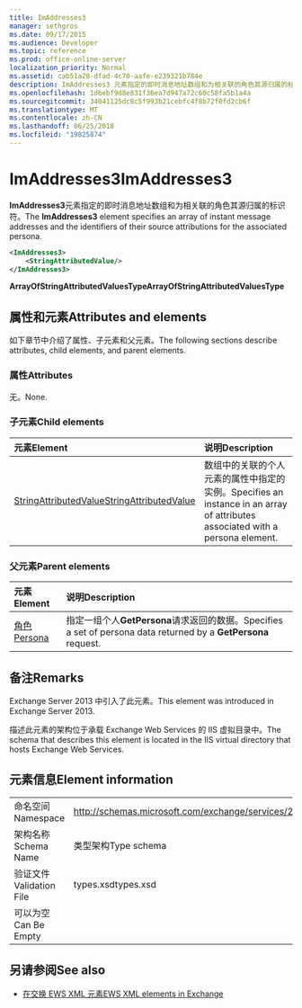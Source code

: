 ```yaml
---
title: ImAddresses3
manager: sethgros
ms.date: 09/17/2015
ms.audience: Developer
ms.topic: reference
ms.prod: office-online-server
localization_priority: Normal
ms.assetid: cab51a28-dfad-4c70-aafe-e239321b784e
description: ImAddresses3 元素指定的即时消息地址数组和为相关联的角色其源归属的标识符。
ms.openlocfilehash: 1d6ebf9d8e831f36ea7d947a72c60c58fa5b1a4a
ms.sourcegitcommit: 34041125dc8c5f993b21cebfc4f8b72f0fd2cb6f
ms.translationtype: MT
ms.contentlocale: zh-CN
ms.lasthandoff: 06/25/2018
ms.locfileid: "19825874"
---
```

# <a name="imaddresses3"></a><span data-ttu-id="ec0b6-103">ImAddresses3</span><span class="sxs-lookup"><span data-stu-id="ec0b6-103">ImAddresses3</span></span>

<span data-ttu-id="ec0b6-104">**ImAddresses3**元素指定的即时消息地址数组和为相关联的角色其源归属的标识符。</span><span class="sxs-lookup"><span data-stu-id="ec0b6-104">The **ImAddresses3** element specifies an array of instant message addresses and the identifiers of their source attributions for the associated persona.</span></span> 
  
```XML
<ImAddresses3>
    <StringAttributedValue/>
</ImAddresses3>
```

 <span data-ttu-id="ec0b6-105">**ArrayOfStringAttributedValuesType**</span><span class="sxs-lookup"><span data-stu-id="ec0b6-105">**ArrayOfStringAttributedValuesType**</span></span>
## <a name="attributes-and-elements"></a><span data-ttu-id="ec0b6-106">属性和元素</span><span class="sxs-lookup"><span data-stu-id="ec0b6-106">Attributes and elements</span></span>

<span data-ttu-id="ec0b6-107">如下章节中介绍了属性、子元素和父元素。</span><span class="sxs-lookup"><span data-stu-id="ec0b6-107">The following sections describe attributes, child elements, and parent elements.</span></span>
  
### <a name="attributes"></a><span data-ttu-id="ec0b6-108">属性</span><span class="sxs-lookup"><span data-stu-id="ec0b6-108">Attributes</span></span>

<span data-ttu-id="ec0b6-109">无。</span><span class="sxs-lookup"><span data-stu-id="ec0b6-109">None.</span></span>
  
### <a name="child-elements"></a><span data-ttu-id="ec0b6-110">子元素</span><span class="sxs-lookup"><span data-stu-id="ec0b6-110">Child elements</span></span>

|<span data-ttu-id="ec0b6-111">**元素**</span><span class="sxs-lookup"><span data-stu-id="ec0b6-111">**Element**</span></span>|<span data-ttu-id="ec0b6-112">**说明**</span><span class="sxs-lookup"><span data-stu-id="ec0b6-112">**Description**</span></span>|
|:-----|:-----|
|[<span data-ttu-id="ec0b6-113">StringAttributedValue</span><span class="sxs-lookup"><span data-stu-id="ec0b6-113">StringAttributedValue</span></span>](stringattributedvalue.md) <br/> |<span data-ttu-id="ec0b6-114">数组中的关联的个人元素的属性中指定的实例。</span><span class="sxs-lookup"><span data-stu-id="ec0b6-114">Specifies an instance in an array of attributes associated with a persona element.</span></span>  <br/> |
   
### <a name="parent-elements"></a><span data-ttu-id="ec0b6-115">父元素</span><span class="sxs-lookup"><span data-stu-id="ec0b6-115">Parent elements</span></span>

|<span data-ttu-id="ec0b6-116">**元素**</span><span class="sxs-lookup"><span data-stu-id="ec0b6-116">**Element**</span></span>|<span data-ttu-id="ec0b6-117">**说明**</span><span class="sxs-lookup"><span data-stu-id="ec0b6-117">**Description**</span></span>|
|:-----|:-----|
|[<span data-ttu-id="ec0b6-118">角色</span><span class="sxs-lookup"><span data-stu-id="ec0b6-118">Persona</span></span>](persona.md) <br/> |<span data-ttu-id="ec0b6-119">指定一组个人**GetPersona**请求返回的数据。</span><span class="sxs-lookup"><span data-stu-id="ec0b6-119">Specifies a set of persona data returned by a **GetPersona** request.</span></span>  <br/> |
   
## <a name="remarks"></a><span data-ttu-id="ec0b6-120">备注</span><span class="sxs-lookup"><span data-stu-id="ec0b6-120">Remarks</span></span>

<span data-ttu-id="ec0b6-121">Exchange Server 2013 中引入了此元素。</span><span class="sxs-lookup"><span data-stu-id="ec0b6-121">This element was introduced in Exchange Server 2013.</span></span>
  
<span data-ttu-id="ec0b6-122">描述此元素的架构位于承载 Exchange Web Services 的 IIS 虚拟目录中。</span><span class="sxs-lookup"><span data-stu-id="ec0b6-122">The schema that describes this element is located in the IIS virtual directory that hosts Exchange Web Services.</span></span>
  
## <a name="element-information"></a><span data-ttu-id="ec0b6-123">元素信息</span><span class="sxs-lookup"><span data-stu-id="ec0b6-123">Element information</span></span>

|||
|:-----|:-----|
|<span data-ttu-id="ec0b6-124">命名空间</span><span class="sxs-lookup"><span data-stu-id="ec0b6-124">Namespace</span></span>  <br/> |http://schemas.microsoft.com/exchange/services/2006/types  <br/> |
|<span data-ttu-id="ec0b6-125">架构名称</span><span class="sxs-lookup"><span data-stu-id="ec0b6-125">Schema Name</span></span>  <br/> |<span data-ttu-id="ec0b6-126">类型架构</span><span class="sxs-lookup"><span data-stu-id="ec0b6-126">Type schema</span></span>  <br/> |
|<span data-ttu-id="ec0b6-127">验证文件</span><span class="sxs-lookup"><span data-stu-id="ec0b6-127">Validation File</span></span>  <br/> |<span data-ttu-id="ec0b6-128">types.xsd</span><span class="sxs-lookup"><span data-stu-id="ec0b6-128">types.xsd</span></span>  <br/> |
|<span data-ttu-id="ec0b6-129">可以为空</span><span class="sxs-lookup"><span data-stu-id="ec0b6-129">Can Be Empty</span></span>  <br/> ||
   
## <a name="see-also"></a><span data-ttu-id="ec0b6-130">另请参阅</span><span class="sxs-lookup"><span data-stu-id="ec0b6-130">See also</span></span>



- [<span data-ttu-id="ec0b6-131">在交换 EWS XML 元素</span><span class="sxs-lookup"><span data-stu-id="ec0b6-131">EWS XML elements in Exchange</span></span>](ews-xml-elements-in-exchange.md)

